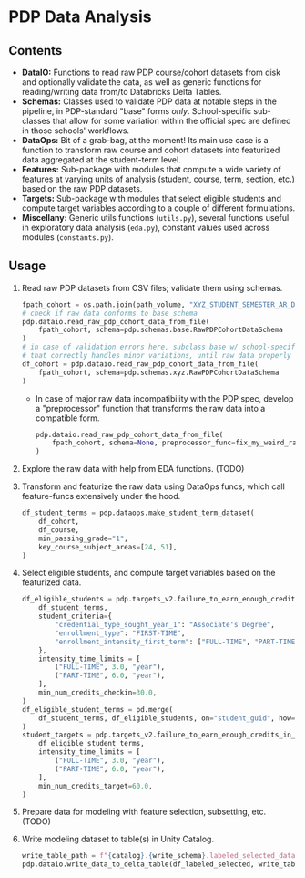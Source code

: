 # PDP Data Analysis

## Contents

- **DataIO:** Functions to read raw PDP course/cohort datasets from disk and optionally validate the data, as well as generic functions for reading/writing data from/to Databricks Delta Tables.
- **Schemas:** Classes used to validate PDP data at notable steps in the pipeline, in PDP-standard "base" forms _only_. School-specific sub-classes that allow for some variation within the official spec are defined in those schools' workflows.
- **DataOps:** Bit of a grab-bag, at the moment! Its main use case is a function to transform raw course and cohort datasets into featurized data aggregated at the student-term level.
- **Features:** Sub-package with modules that compute a wide variety of features at varying units of analysis (student, course, term, section, etc.) based on the raw PDP datasets.
- **Targets:** Sub-package with modules that select eligible students and compute target variables according to a couple of different formulations.
- **Miscellany:** Generic utils functions (`utils.py`), several functions useful in exploratory data analysis (`eda.py`), constant values used across modules (`constants.py`).

## Usage

1. Read raw PDP datasets from CSV files; validate them using schemas.

    ```python
    fpath_cohort = os.path.join(path_volume, "XYZ_STUDENT_SEMESTER_AR_DEIDENTIFIED_123.csv")
    # check if raw data conforms to base schema
    pdp.dataio.read_raw_pdp_cohort_data_from_file(
        fpath_cohort, schema=pdp.schemas.base.RawPDPCohortDataSchema
    )
    # in case of validation errors here, subclass base w/ school-specific schema
    # that correctly handles minor variations, until raw data properly validates
    df_cohort = pdp.dataio.read_raw_pdp_cohort_data_from_file(
        fpath_cohort, schema=pdp.schemas.xyz.RawPDPCohortDataSchema
    )
    ```

    - In case of major raw data incompatibility with the PDP spec, develop a "preprocessor" function that transforms the raw data into a compatible form.

        ```python
        pdp.dataio.read_raw_pdp_cohort_data_from_file(
            fpath_cohort, schema=None, preprocessor_func=fix_my_weird_raw_dataset
        )
        ```

1. Explore the raw data with help from EDA functions. (TODO)

1. Transform and featurize the raw data using DataOps funcs, which call feature-funcs extensively under the hood.

    ```python
    df_student_terms = pdp.dataops.make_student_term_dataset(
        df_cohort,
        df_course,
        min_passing_grade="1",
        key_course_subject_areas=[24, 51],
    )
    ```

1. Select eligible students, and compute target variables based on the featurized data.

    ```python
    df_eligible_students = pdp.targets_v2.failure_to_earn_enough_credits_in_time_from_enrollment.select_eligible_students(
        df_student_terms,
        student_criteria={
            "credential_type_sought_year_1": "Associate's Degree",
            "enrollment_type": "FIRST-TIME",
            "enrollment_intensity_first_term": ["FULL-TIME", "PART-TIME"],
        },
        intensity_time_limits = [
            ("FULL-TIME", 3.0, "year"),
            ("PART-TIME", 6.0, "year"),
        ],
        min_num_credits_checkin=30.0,
    )
    df_eligible_student_terms = pd.merge(
        df_student_terms, df_eligible_students, on="student_guid", how="inner"
    )
    student_targets = pdp.targets_v2.failure_to_earn_enough_credits_in_time_from_enrollment.compute_target_variable(
        df_eligible_student_terms,
        intensity_time_limits = [
            ("FULL-TIME", 3.0, "year"),
            ("PART-TIME", 6.0, "year"),
        ],
        min_num_credits_target=60.0,
    )
    ```

1. Prepare data for modeling with feature selection, subsetting, etc. (TODO)

1. Write modeling dataset to table(s) in Unity Catalog.

    ```python
    write_table_path = f"{catalog}.{write_schema}.labeled_selected_data"
    pdp.dataio.write_data_to_delta_table(df_labeled_selected, write_table_path, spark)
    ```

